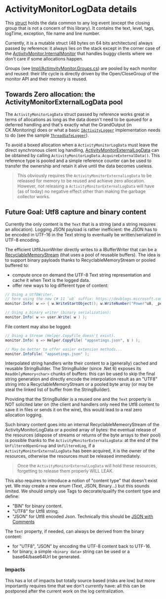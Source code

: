 # ActivityMonitorLogData details

This [struct](ActivityMonitorLogData.cs) holds the data common to any log event (except the closing group that is not a concern of this library). It contains the text,
level, tags, logTime, exception, file name and line number.

Currently, it is a mutable struct (48 bytes on 64 bits architecture) always passed by reference: it always lies on the stack except
in the corner case of the [ActivityMonitor.InternalMonitor](Impl/ActivityMonitor.InternalMonitor.cs) that handles buggy clients
where we don't care if some allocations happen.

Groups (see [Impl/ActimvityMonitor.Groups.cs](Impl/ActivityMonitor.Group.cs)) are pooled by each monitor and reused: their life
cycle is directly driven by the Open/CloseGroup of the monitor API and their memory is reused. 

## Towards Zero allocation: the ActivityMonitorExternalLogData pool

The `ActivityMonitorLogData` struct passed by reference works great in terms of allocations as long as the data doesn't need to be
queued for a deferred handling and that's exactly what the GrandOutput (in CK.Monitoring) does or what a basic [`IActivityLogger`](IActivityLogger.cs)
implementation needs to do (see the sample [`ThreadSafeLogger`](../Tests/CK.ActivityMonitor.Tests/DataPool/ThreadSafeLogger.cs)).

To avoid a boxed allocation when a `ActivityMonitorLogData` must leave the direct synchronous client log handling, [ActivityMonitorExternalLogData](ActivityMonitorExternalLogData.cs)
can be obtained by calling `ActivityMonitorLogData.AcquireExternalData()`. This reference type is pooled and a simple reference counter
can be used to transfer the ownership and retain it alive until the data becomes useless.

> This obviously requires the `ActivityMonitorExternalLogData` to be released for memory to be reused and achieve 
> zero allocation. However, not releasing a `ActivityMonitorExternalLogData` will have (as of today) no negative effect 
> other than making the garbage collector works.

## Future Goal: Utf8 capture and binary content

Currently the only content is the `Text` that is a string (and a string requires an allocation).
Logging JSON payload is rather inefficient: the JSON has to be encoded in UTF-16 in the Text string to
eventually be written/serialized in UTF-8 encoding.

The efficient Utf8JsonWriter directly writes to a IBufferWriter that can be a [RecyclableMemoryStream](https://github.com/microsoft/Microsoft.IO.RecyclableMemoryStream)
(that uses a pool of reusable buffers).
The idea is to support binary payloads thanks to RecyclableMemoryStream or pooled buffered to:
- compute once on demand the UTF-8 Text string representation and cache it when Text is the logged data.
- offer new ways to log different type of content:
```c#
// Using a Utf8Writer.
// here using the new C# 11 `u8` suffix: https://devblogs.microsoft.com/dotnet/csharp-11-preview-updates/#utf-8-string-literals.
monitor.Info( w => { w.WriteStartObject(); w.WriteNumber("Power"u8, _power ); w.WriteEndObject()} );

// Using a binary writer (binary serialization):
monitor.Info( w => user.Write( w ) );
```
File content may also be logged:
```c#
// Using a Stream (Helper.CopyFile doesn't exist).
monitor.Info( s => Helper.CopyFile( "appsetings.json", s ) );

// May be better to offer easier extension methods... 
monitor.InfoFile( "appsetings.json" );
```

Interpolated string handlers write their content to a (generally) cached and reusable StringBuilder. The StringBuilder (since .Net 6) exposes its
`ReadOnlyMemory<char>` chunks of buffers: this can be used to skip the final string generation and directly encode the interpolation
result as an "UTF8" string into a RecyclableMemoryStream or a pooled byte array (or may be steal the linked list of buffer from the StringBuilder).

Providing that the StringBuilder is a reused one and the `Text` property is NOT solicited later on (the client and handlers only need the Utf8 content
to save it in files or sends it on the wire), this would lead to a real zero allocation logging.

Such binary content goes into an internal RecyclableMemeoryStream of the ActivityMonitorLogData or a pooled array of bytes: the eventual release
of the resources (dispose of streams or returns of the byte arrays to their pool) is possible thanks to the `ActivityMonitorExternalLogData`:
at the end of the `UnfilteredOpenGroup` and `UnfilteredLog`, if a `ActivityMonitorExternalLogData` has been acquired, it is the owner of
the resources, otherwise the resources must be released immediately.

> Once the `ActivityMonitorExternalLogData` will hold these resources, forgetting to release them properly WILL LEAK.

This also requires to introduce a notion of "content type" that doesn't exist yet.
We may create a new enum (Text, JSON, Binary...) but this sounds limited. We should simply use Tags to 
decorate/qualify the content type and define:
- "BIN" for binary content.
- "UTF8" for Utf8 string.
- "JSON" for Utf8 encoded Json. Technically this should be [JSON with Comments](https://code.visualstudio.com/docs/languages/json#_json-with-comments)

The `Text` property, if needed, can always be derived from the binary content:
- for "UTF8", "JSON" by encoding the UTF-8 content back to UTF-16.
- for binary, a simple `<binary data>` string can be used or a base64/base64Url be generated.

### Impacts

This has a lot of impacts but totally source based (risks are low) but more importantly requires time that we don't currently have: all this
can be postponed after the current work on the log centralization.




